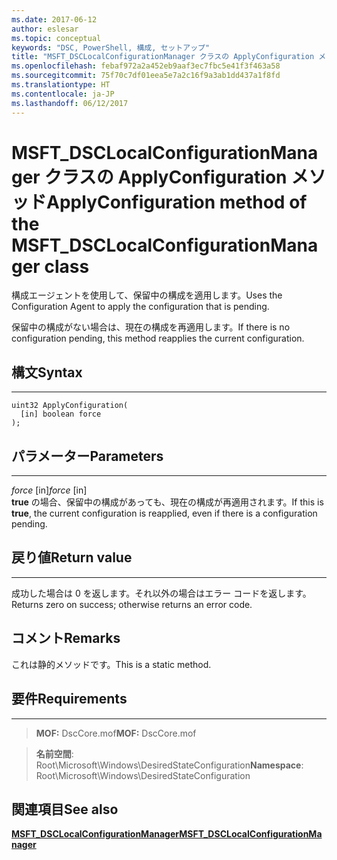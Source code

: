 ```yaml
---
ms.date: 2017-06-12
author: eslesar
ms.topic: conceptual
keywords: "DSC, PowerShell, 構成, セットアップ"
title: "MSFT_DSCLocalConfigurationManager クラスの ApplyConfiguration メソッド"
ms.openlocfilehash: febaf972a2a452eb9aaf3ec7fbc5e41f3f463a58
ms.sourcegitcommit: 75f70c7df01eea5e7a2c16f9a3ab1dd437a1f8fd
ms.translationtype: HT
ms.contentlocale: ja-JP
ms.lasthandoff: 06/12/2017
---
```

# <a name="applyconfiguration-method-of-the-msftdsclocalconfigurationmanager-class"></a><span data-ttu-id="c347a-103">MSFT_DSCLocalConfigurationManager クラスの ApplyConfiguration メソッド</span><span class="sxs-lookup"><span data-stu-id="c347a-103">ApplyConfiguration method of the MSFT_DSCLocalConfigurationManager class</span></span>

<span data-ttu-id="c347a-104">構成エージェントを使用して、保留中の構成を適用します。</span><span class="sxs-lookup"><span data-stu-id="c347a-104">Uses the Configuration Agent to apply the configuration that is pending.</span></span> 

<span data-ttu-id="c347a-105">保留中の構成がない場合は、現在の構成を再適用します。</span><span class="sxs-lookup"><span data-stu-id="c347a-105">If there is no configuration pending, this method reapplies the current configuration.</span></span>


## <a name="syntax"></a><span data-ttu-id="c347a-106">構文</span><span class="sxs-lookup"><span data-stu-id="c347a-106">Syntax</span></span>
------

```mof
uint32 ApplyConfiguration(
  [in] boolean force
);
```

## <a name="parameters"></a><span data-ttu-id="c347a-107">パラメーター</span><span class="sxs-lookup"><span data-stu-id="c347a-107">Parameters</span></span>
----------

<span data-ttu-id="c347a-108">*force* \[in\]</span><span class="sxs-lookup"><span data-stu-id="c347a-108">*force* \[in\]</span></span>  
<span data-ttu-id="c347a-109">**true** の場合、保留中の構成があっても、現在の構成が再適用されます。</span><span class="sxs-lookup"><span data-stu-id="c347a-109">If this is **true**, the current configuration is reapplied, even if there is a configuration pending.</span></span>

## <a name="return-value"></a><span data-ttu-id="c347a-110">戻り値</span><span class="sxs-lookup"><span data-stu-id="c347a-110">Return value</span></span>
------------

<span data-ttu-id="c347a-111">成功した場合は 0 を返します。それ以外の場合はエラー コードを返します。</span><span class="sxs-lookup"><span data-stu-id="c347a-111">Returns zero on success; otherwise returns an error code.</span></span>

## <a name="remarks"></a><span data-ttu-id="c347a-112">コメント</span><span class="sxs-lookup"><span data-stu-id="c347a-112">Remarks</span></span>

<span data-ttu-id="c347a-113">これは静的メソッドです。</span><span class="sxs-lookup"><span data-stu-id="c347a-113">This is a static method.</span></span>

## <a name="requirements"></a><span data-ttu-id="c347a-114">要件</span><span class="sxs-lookup"><span data-stu-id="c347a-114">Requirements</span></span>
------------
><span data-ttu-id="c347a-115">**MOF:** DscCore.mof</span><span class="sxs-lookup"><span data-stu-id="c347a-115">**MOF:** DscCore.mof</span></span>

><span data-ttu-id="c347a-116">**名前空間**: Root\Microsoft\Windows\DesiredStateConfiguration</span><span class="sxs-lookup"><span data-stu-id="c347a-116">**Namespace**: Root\Microsoft\Windows\DesiredStateConfiguration</span></span>


## <a name="see-also"></a><span data-ttu-id="c347a-117">関連項目</span><span class="sxs-lookup"><span data-stu-id="c347a-117">See also</span></span>


[<span data-ttu-id="c347a-118">**MSFT_DSCLocalConfigurationManager**</span><span class="sxs-lookup"><span data-stu-id="c347a-118">**MSFT_DSCLocalConfigurationManager**</span></span>](msft-dsclocalconfigurationmanager.md)

 

 



